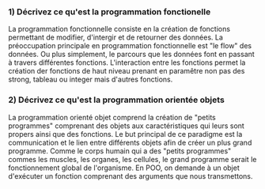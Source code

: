 ### 1) Décrivez ce qu'est la programmation fonctionelle
La programmation fonctionnelle consiste en la création de fonctions permettant de modifier, d'intergir et de retourner des données. La préoccupation principale en programmation fonctionnelle est "le flow" des données. Ou plus simplement, le parcours que les données font en passant à travers différentes fonctions. L'interaction entre les fonctions permet la création der fonctions de haut niveau prenant en paramêtre non pas des strong, tableau ou integer mais d'autres fonctions.  

### 2) Décrivez ce qu'est la programmation orientée objets
La programmation orienté objet comprend la création de "petits programmes" comprenant des objets aux caractéristiques qui leurs sont propers ainsi que des fonctions. Le but principal de ce paradigme est la communication et le lien entre différents objets afin de créer un plus grand programme. Comme le corps humain qui a des "petits programmes" commes les muscles, les organes, les cellules, le grand programme serait le fonctionnement global de l'organisme. 
En POO, on demande à un objet d'exécuter un fonction comprenant des arguments que nous transmettons.  
